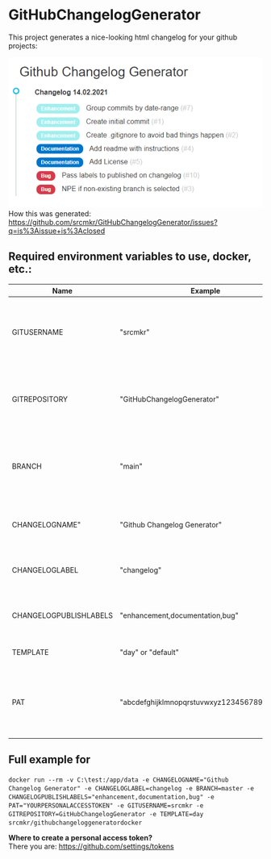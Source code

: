 # GitHubChangelogGenerator

This project generates a nice-looking html changelog for your github projects:  
  
![Date Template](https://raw.githubusercontent.com/srcmkr/GitHubChangelogGenerator/master/docs/day-template.PNG)  
How this was generated: https://github.com/srcmkr/GitHubChangelogGenerator/issues?q=is%3Aissue+is%3Aclosed

## Required environment variables to use, docker, etc.:

Name | Example | Description
--- | --- | ---
GITUSERNAME |"srcmkr" | As part of your repository, the username where the git is located is required
GITREPOSITORY |"GitHubChangelogGenerator" | The name of the repository you want to create a changelog for
BRANCH |"main" | The selected branch (should be a branch with multiple commits per release like main)
CHANGELOGNAME" |"Github Changelog Generator" | This is the page title and caption in front of the changes
CHANGELOGLABEL |"changelog" | Only issues tagged with this label will appear in changelog
CHANGELOGPUBLISHLABELS |"enhancement,documentation,bug" | Set labels to show in changelog (in specific order)
TEMPLATE | "day" or "default" | Template to use for changelog
PAT |"abcdefghijklmnopqrstuvwxyz1234567890abcde" | If repository needs authorization, a PAT (personal access token) is required

## Full example for 
```docker run --rm -v C:\test:/app/data -e CHANGELOGNAME="Github Changelog Generator" -e CHANGELOGLABEL=changelog -e BRANCH=master -e CHANGELOGPUBLISHLABELS="enhancement,documentation,bug" -e PAT="YOURPERSONALACCESSTOKEN" -e GITUSERNAME=srcmkr -e GITREPOSITORY=GitHubChangelogGenerator -e TEMPLATE=day srcmkr/githubchangeloggeneratordocker```

**Where to create a personal access token?**  
There you are: https://github.com/settings/tokens
